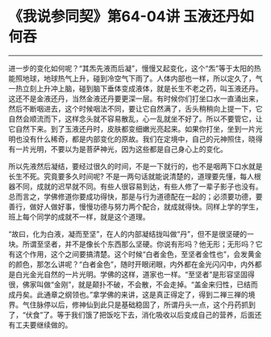 # 《我说参同契》第64-04讲 玉液还丹如何吞

------

进一步的变化如何呢？“其炁先液而后凝”，慢慢又起变化，这个“炁”等于太阳的热能照地球，地球热气上升，碰到冷空气下雨了。人体内部也一样，所以定久了，气一热立刻上升冲上脑，碰到脑下垂体变成液体，就是长生不老之药，叫玉液还丹。这还不是金液还丹，当然金液还丹要更深一层。有时候你们打坐口水一直涌出来，然后不断咽进去，这个时候咽法不同，要让它自然满了，舌头稍稍向上提一下，它自然会顺流而下，这样念头就不容易散乱，心一乱就坐不好了。所以不要管它，让它自然下来。到了玉液还丹时，皮肤都变细嫩光亮起来。如果你打坐，坐到一片光明也没有什么稀奇，都是内部变化的原故。我们在定境中，自己的元神照住，晓得有一片光明，不要以为是菩萨神光，因为这些都是自己身心上的变化。

所以先液然后凝结，要经过很久的时间，不是一下就行的，也不是咽两下口水就是长生不死。究竟要多久时间呢? 不是一两句话就能说清楚的，道理要先懂，每人根器不同，成就的迟早就不同。有些人很容易到达，有些人修了一辈子影子也没有。总而言之，学佛修道你要成功得快，那是与行为道德配在一起的；必须要功德，要善行，做好人做好事，慢慢功德与努力两个配合，就成就得快。同样上学的学生，班上每个同学的成就不一样，就是这个道理。

“故曰，化为白液，凝而至坚”，在人的内部凝结拢叫做“丹”，但不是很坚硬的一块。所谓至坚者，并不是像长个东西那么坚硬。你说有形吗？他无形；无形吗？它有这个作用，这个之间要搞清楚。这个时候“白者金色，至坚者金性也”，会发黄金的颜色，那怎么讲呢？“白者金色”，随时开眼闭眼，内外都在金光闪闪中，内外都是白光金光自然的一片光明。学佛的这样，道家也一样。“至坚者”是形容坚固得很，佛家叫做“金刚”，就是颠扑不破，不会散，不会走掉。“盖金来归性，已结而成丹矣。此通章之纲领也。”拿学佛的来讲，这是真正得定了，得到二禅三禅的境界。气住脉停以后，修神仙到此只是基础稳固了，所谓丹头一点，这个丹药抓到了，“伏食”了。等于我们饿了把饭吃下去，消化吸收以后变成自己的营养，后面还有工夫要继续做的。